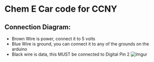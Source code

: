 # Chem E Car code for CCNY
## Connection Diagram:
   - Brown Wire is power, connect it to 5 volts
   - Blue Wire is ground, you can connect it to any of the grounds on the arduino
   - Black wire is data, this MUST be connected to Digital Pin 2
   ![Imgur](http://i.imgur.com/HwSAlQ4.jpg?1)
   <!-- Stuff to see if the comments will show up or not -->


